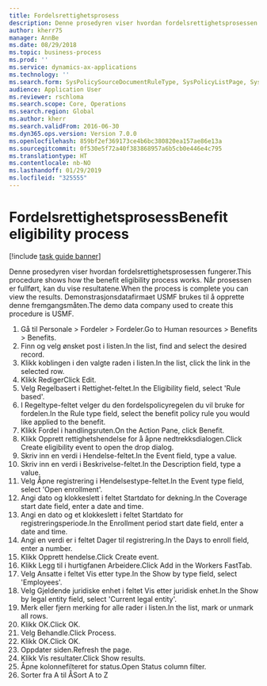 ```yaml
---
title: Fordelsrettighetsprosess
description: Denne prosedyren viser hvordan fordelsrettighetsprosessen fungerer.
author: kherr75
manager: AnnBe
ms.date: 08/29/2018
ms.topic: business-process
ms.prod: ''
ms.service: dynamics-ax-applications
ms.technology: ''
ms.search.form: SysPolicySourceDocumentRuleType, SysPolicyListPage, SysPolicy, HcmBenefitEligibilityPolicy, HcmBenefit
audience: Application User
ms.reviewer: rschloma
ms.search.scope: Core, Operations
ms.search.region: Global
ms.author: kherr
ms.search.validFrom: 2016-06-30
ms.dyn365.ops.version: Version 7.0.0
ms.openlocfilehash: 859bf2ef369173ce4b6bc380820ea157ae86e13a
ms.sourcegitcommit: 0f530e5f72a40f383868957a6b5cb0e446e4c795
ms.translationtype: HT
ms.contentlocale: nb-NO
ms.lasthandoff: 01/29/2019
ms.locfileid: "325555"
---
```

# <a name="benefit-eligibility-process"></a><span data-ttu-id="c0cc3-103">Fordelsrettighetsprosess</span><span class="sxs-lookup"><span data-stu-id="c0cc3-103">Benefit eligibility process</span></span>

[!include [task guide banner](../../includes/task-guide-banner.md)]

<span data-ttu-id="c0cc3-104">Denne prosedyren viser hvordan fordelsrettighetsprosessen fungerer.</span><span class="sxs-lookup"><span data-stu-id="c0cc3-104">This procedure shows how the benefit eligibility process works.</span></span> <span data-ttu-id="c0cc3-105">Når prosessen er fullført, kan du vise resultatene.</span><span class="sxs-lookup"><span data-stu-id="c0cc3-105">When the process is complete you can view the results.</span></span> <span data-ttu-id="c0cc3-106">Demonstrasjonsdatafirmaet USMF brukes til å opprette denne fremgangsmåten.</span><span class="sxs-lookup"><span data-stu-id="c0cc3-106">The demo data company used to create this procedure is USMF.</span></span>

1. <span data-ttu-id="c0cc3-107">Gå til Personale > Fordeler > Fordeler.</span><span class="sxs-lookup"><span data-stu-id="c0cc3-107">Go to Human resources > Benefits > Benefits.</span></span>
2. <span data-ttu-id="c0cc3-108">Finn og velg ønsket post i listen.</span><span class="sxs-lookup"><span data-stu-id="c0cc3-108">In the list, find and select the desired record.</span></span>
3. <span data-ttu-id="c0cc3-109">Klikk koblingen i den valgte raden i listen.</span><span class="sxs-lookup"><span data-stu-id="c0cc3-109">In the list, click the link in the selected row.</span></span>
4. <span data-ttu-id="c0cc3-110">Klikk Rediger</span><span class="sxs-lookup"><span data-stu-id="c0cc3-110">Click Edit.</span></span>
5. <span data-ttu-id="c0cc3-111">Velg Regelbasert i Rettighet-feltet.</span><span class="sxs-lookup"><span data-stu-id="c0cc3-111">In the Eligibility field, select 'Rule based'.</span></span>
6. <span data-ttu-id="c0cc3-112">I Regeltype-feltet velger du den fordelspolicyregelen du vil bruke for fordelen.</span><span class="sxs-lookup"><span data-stu-id="c0cc3-112">In the Rule type field, select the benefit policy rule you would like applied to the benefit.</span></span>
7. <span data-ttu-id="c0cc3-113">Klikk Fordel i handlingsruten.</span><span class="sxs-lookup"><span data-stu-id="c0cc3-113">On the Action Pane, click Benefit.</span></span>
8. <span data-ttu-id="c0cc3-114">Klikk Opprett rettighetshendelse for å åpne nedtrekksdialogen.</span><span class="sxs-lookup"><span data-stu-id="c0cc3-114">Click Create eligibility event to open the drop dialog.</span></span>
9. <span data-ttu-id="c0cc3-115">Skriv inn en verdi i Hendelse-feltet.</span><span class="sxs-lookup"><span data-stu-id="c0cc3-115">In the Event field, type a value.</span></span>
10. <span data-ttu-id="c0cc3-116">Skriv inn en verdi i Beskrivelse-feltet.</span><span class="sxs-lookup"><span data-stu-id="c0cc3-116">In the Description field, type a value.</span></span>
11. <span data-ttu-id="c0cc3-117">Velg Åpne registrering i Hendelsestype-feltet.</span><span class="sxs-lookup"><span data-stu-id="c0cc3-117">In the Event type field, select 'Open enrollment'.</span></span>
12. <span data-ttu-id="c0cc3-118">Angi dato og klokkeslett i feltet Startdato for dekning.</span><span class="sxs-lookup"><span data-stu-id="c0cc3-118">In the Coverage start date field, enter a date and time.</span></span>
13. <span data-ttu-id="c0cc3-119">Angi en dato og et klokkeslett i feltet Startdato for registreringsperiode.</span><span class="sxs-lookup"><span data-stu-id="c0cc3-119">In the Enrollment period start date field, enter a date and time.</span></span>
14. <span data-ttu-id="c0cc3-120">Angi en verdi er i feltet Dager til registrering.</span><span class="sxs-lookup"><span data-stu-id="c0cc3-120">In the Days to enroll field, enter a number.</span></span>
15. <span data-ttu-id="c0cc3-121">Klikk Opprett hendelse.</span><span class="sxs-lookup"><span data-stu-id="c0cc3-121">Click Create event.</span></span>
16. <span data-ttu-id="c0cc3-122">Klikk Legg til i hurtigfanen Arbeidere.</span><span class="sxs-lookup"><span data-stu-id="c0cc3-122">Click Add in the Workers FastTab.</span></span>
17. <span data-ttu-id="c0cc3-123">Velg Ansatte i feltet Vis etter type.</span><span class="sxs-lookup"><span data-stu-id="c0cc3-123">In the Show by type field, select 'Employees'.</span></span>
18. <span data-ttu-id="c0cc3-124">Velg Gjeldende juridiske enhet i feltet Vis etter juridisk enhet.</span><span class="sxs-lookup"><span data-stu-id="c0cc3-124">In the Show by legal entity field, select 'Current legal entity'.</span></span>
19. <span data-ttu-id="c0cc3-125">Merk eller fjern merking for alle rader i listen.</span><span class="sxs-lookup"><span data-stu-id="c0cc3-125">In the list, mark or unmark all rows.</span></span>
20. <span data-ttu-id="c0cc3-126">Klikk OK.</span><span class="sxs-lookup"><span data-stu-id="c0cc3-126">Click OK.</span></span>
21. <span data-ttu-id="c0cc3-127">Velg Behandle.</span><span class="sxs-lookup"><span data-stu-id="c0cc3-127">Click Process.</span></span>
22. <span data-ttu-id="c0cc3-128">Klikk OK.</span><span class="sxs-lookup"><span data-stu-id="c0cc3-128">Click OK.</span></span>
23. <span data-ttu-id="c0cc3-129">Oppdater siden.</span><span class="sxs-lookup"><span data-stu-id="c0cc3-129">Refresh the page.</span></span>
24. <span data-ttu-id="c0cc3-130">Klikk Vis resultater.</span><span class="sxs-lookup"><span data-stu-id="c0cc3-130">Click Show results.</span></span>
25. <span data-ttu-id="c0cc3-131">Åpne kolonnefilteret for status.</span><span class="sxs-lookup"><span data-stu-id="c0cc3-131">Open Status column filter.</span></span>
26. <span data-ttu-id="c0cc3-132">Sorter fra A til Å</span><span class="sxs-lookup"><span data-stu-id="c0cc3-132">Sort A to Z</span></span>

